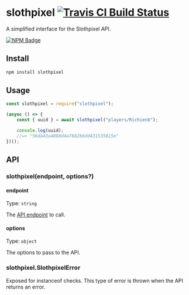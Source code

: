 # slothpixel [![Travis CI Build Status](https://img.shields.io/travis/com/Richienb/slothpixel/master.svg?style=for-the-badge)](https://travis-ci.com/Richienb/slothpixel)

A simplified interface for the Slothpixel API.

[![NPM Badge](https://nodei.co/npm/slothpixel.png)](https://npmjs.com/package/slothpixel)

## Install

```sh
npm install slothpixel
```

## Usage

```js
const slothpixel = require("slothpixel");

(async () => {
	const { uuid } = await slothpixel("players/Richienb");

	console.log(uuid);
	//=> "56da43a4088d4a7682b6dd431535015e"
})();
```

## API

### slothpixel(endpoint, options?)

#### endpoint

Type: `string`

The [API endpoint](https://docs.slothpixel.me) to call.

#### options

Type: `object`

The options to pass to the API.

### slothpixel.SlothpixelError

Exposed for instanceof checks. This type of error is thrown when the API returns an error.
